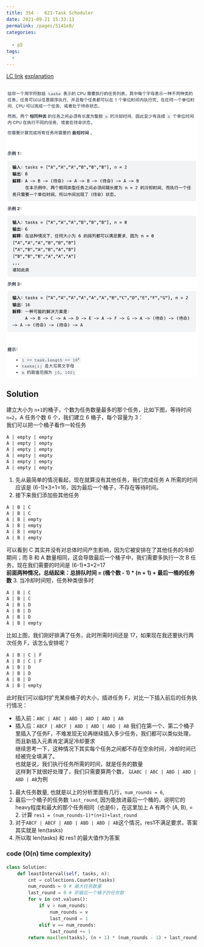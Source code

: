 ```yaml
---
title: 354 -  621-Task Scheduler
date: 2021-09-21 15:33:13
permalink: /pages/5141e8/
categories:
  
  - p5
tags:
  - 
---
```

[LC link](https://leetcode.com/problems/task-scheduler/)
[explanation](https://leetcode-cn.com/problems/task-scheduler/solution/tong-zi-by-popopop/)

![](https://raw.githubusercontent.com/emmableu/image/master/621-0.png)

## Solution
建立大小为 `n+1`的桶子，个数为任务数量最多的那个任务，比如下图，等待时间 `n=2`，A 任务个数 6 个，我们建立 6 桶子，每个容量为 3：  
我们可以把一个桶子看作一轮任务
```
A | empty | empty
A | empty | empty
A | empty | empty
A | empty | empty
A | empty | empty
A | empty | empty
```
1. 先从最简单的情况看起，现在就算没有其他任务，我们完成任务 A 所需的时间应该是 (6-1)*3+1=16，因为最后一个桶子，不存在等待时间。
2. 接下来我们添加些其他任务
```
A | B | C
A | B | C
A | B | empty
A | B | empty
A | B | empty
A | B | empty
```
可以看到 C 其实并没有对总体时间产生影响，因为它被安排在了其他任务的冷却期间；而 B 和 A 数量相同，这会导致最后一个桶子中，我们需要多执行一次 B 任务，现在我们需要的时间是 (6-1)*3+2=17  
**前面两种情况，总结起来：总排队时间 = (桶个数 - 1) * (n + 1) + 最后一桶的任务数**
3. 当冷却时间短，任务种类很多时
```
A | B | C
A | B | C
A | B | D
A | B | D
A | B | D
A | B | empty
```
比如上图，我们刚好排满了任务，此时所需时间还是 17，如果现在我还要执行两次任务 F，该怎么安排呢？
```
A | B | C | F
A | B | C | F
A | B | D
A | B | D
A | B | D
A | B | empty
```
此时我们可以临时扩充某些桶子的大小，插进任务 F，对比一下插入前后的任务执行情况：  
- 插入前：`ABC | ABC | ABD | ABD | ABD | AB`
- 插入后：`ABCF | ABCF | ABD | ABD | ABD | AB`
我们在第一个、第二个桶子里插入了任务F，不难发现无论再继续插入多少任务，我们都可以类似处理，而且新插入元素肯定满足冷却要求  
继续思考一下，这种情况下其实每个任务之间都不存在空余时间，冷却时间已经被完全填满了。  
也就是说，我们执行任务所需的时间，就是任务的数量  
这样剩下就很好处理了，我们只需要算两个数， 以`ABC | ABC | ABD | ABD | ABD | AB`为例    
1. 最大任务数量, 也就是以上的分析里面有几行，`num_rounds = 6`,
2. 最后一个桶子的任务数 `last_round`, 因为能放进最后一个桶的，说明它的heavy程度和最大的那个任务相同（也是6），在这里加上 A 有两个 (A, B), = 2. 计算 `res1 = (num_rounds-1)*(n+1)+last_round`
3. 对于`ABCF | ABCF | ABD | ABD | ABD | AB`这个情况，res1不满足要求，答案其实就是 len(tasks)
4. 所以取 len(tasks) 和 res1 的最大值作为答案

### code (O(n) time complexity)
```python
class Solution:
    def leastInterval(self, tasks, n):
        cnt = collections.Counter(tasks)
        num_rounds = 0 # 最大任务数量
        last_round = 0 # 即最后一个桶子的任务数
        for v in cnt.values():
            if v > num_rounds:
                num_rounds = v
                last_round = 1
            elif v == num_rounds:
                last_round += 1
        return max(len(tasks), (n + 1) * (num_rounds - 1) + last_round)
```
